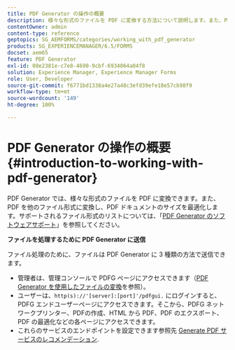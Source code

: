 ```yaml
---
title: PDF Generator の操作の概要
description: 様々な形式のファイルを PDF に変換する方法について説明します。また、PDF を他のファイル形式に変換し、PDF ドキュメントのサイズを最適化します。
contentOwner: admin
content-type: reference
geptopics: SG_AEMFORMS/categories/working_with_pdf_generator
products: SG_EXPERIENCEMANAGER/6.5/FORMS
docset: aem65
feature: PDF Generator
exl-id: 08e2381e-c7e8-4690-9cbf-6934064a04f8
solution: Experience Manager, Experience Manager Forms
role: User, Developer
source-git-commit: f6771bd1338a4e27a48c3efd39efe18e57cb98f9
workflow-type: tm+mt
source-wordcount: '149'
ht-degree: 100%

---
```


# PDF Generator の操作の概要 {#introduction-to-working-with-pdf-generator}

PDF Generator では、様々な形式のファイルを PDF に変換できます。また、PDF を他のファイル形式に変換し、PDF ドキュメントのサイズを最適化します。サポートされるファイル形式のリストについては、「[PDF Generator のソフトウェアサポート](/help/forms/using/aem-forms-jee-supported-platforms.md)」を参照してください。

**ファイルを処理するために PDF Generator に送信**

ファイル処理のために、ファイルは PDF Generator に 3 種類の方法で送信できます。

* 管理者は、管理コンソールで PDFG ページにアクセスできます（[PDF Generator を使用したファイルの変換](/help/forms/using/admin-help/converting-files-using-pdf-generator.md)を参照）。
* ユーザーは、`http(s)://'[server]:[port]'/pdfgui.` にログインすると、PDFG エンドユーザーページにアクセスできます。そこから、PDFG ネットワークプリンター、PDFの作成、HTML から PDF、PDF のエクスポート、PDF の最適化などの各ページにアクセスできます。
* これらのサービスのエンドポイントを設定できます参照先 <!--Fix broken link to Managing Endpoints --> [Generate PDF サービスのレコメンデーション](configuring-watched-folder-endpoints.md#generate-pdf-service-recommendations).
